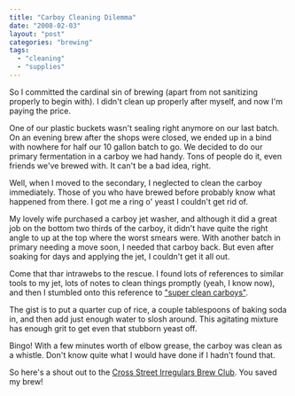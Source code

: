```yaml
---
title: "Carboy Cleaning Dilemma"
date: "2008-02-03"
layout: "post"
categories: "brewing"
tags:
  - "cleaning"
  - "supplies"
---
```


So I committed the cardinal sin of brewing (apart from not sanitizing properly to begin with). I didn't clean up properly after myself, and now I'm paying the price.

One of our plastic buckets wasn't sealing right anymore on our last batch. On an evening brew after the shops were closed, we ended up in a bind with nowhere for half our 10 gallon batch to go. We decided to do our primary fermentation in a carboy we had handy. Tons of people do it, even friends we've brewed with. It can't be a bad idea, right.

Well, when I moved to the secondary, I neglected to clean the carboy immediately. Those of you who have brewed before probably know what happened from there. I got me a ring o' yeast I couldn't get rid of.

My lovely wife purchased a carboy jet washer, and although it did a great job on the bottom two thirds of the carboy, it didn't have quite the right angle to up at the top where the worst smears were. With another batch in primary needing a move soon, I needed that carboy back. But even after soaking for days and applying the jet, I couldn't get it all out.

Come that thar intrawebs to the rescue. I found lots of references to similar tools to my jet, lots of notes to clean things promptly (yeah, I know now), and then I stumbled onto this reference to ["super clean carboys"](http://www.csibc.net/tips_techniques.htm).

The gist is to put a quarter cup of rice, a couple tablespoons of baking soda in, and then add just enough water to slosh around. This agitating mixture has enough grit to get even that stubborn yeast off.

Bingo! With a few minutes worth of elbow grease, the carboy was clean as a whistle. Don't know quite what I would have done if I hadn't found that.

So here's a shout out to the [Cross Street Irregulars Brew Club](http://www.csibc.net/). You saved my brew!
